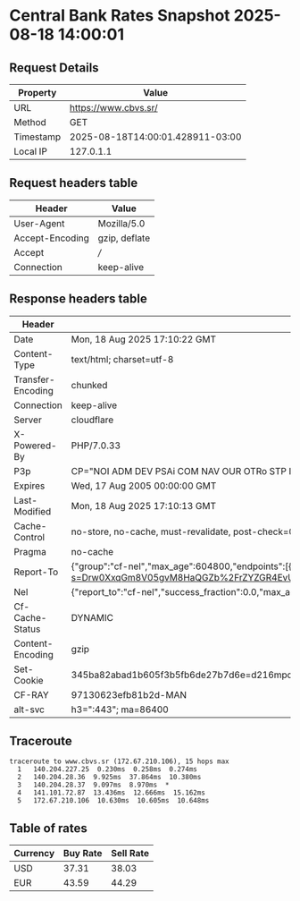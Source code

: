 # Central Bank Rates Snapshot 2025-08-18 14:00:01
## Request Details

| Property | Value |
|----------|-------|
| URL | https://www.cbvs.sr/ |
| Method | GET |
| Timestamp | 2025-08-18T14:00:01.428911-03:00 |
| Local IP | 127.0.1.1 |
    
## Request headers table

| Header | Value |
|--------|-------|
| User-Agent | Mozilla/5.0 |
| Accept-Encoding | gzip, deflate |
| Accept | */* |
| Connection | keep-alive |

    
## Response headers table
| Header | Value |
|--------|-------|
| Date | Mon, 18 Aug 2025 17:10:22 GMT |
| Content-Type | text/html; charset=utf-8 |
| Transfer-Encoding | chunked |
| Connection | keep-alive |
| Server | cloudflare |
| X-Powered-By | PHP/7.0.33 |
| P3p | CP="NOI ADM DEV PSAi COM NAV OUR OTRo STP IND DEM" |
| Expires | Wed, 17 Aug 2005 00:00:00 GMT |
| Last-Modified | Mon, 18 Aug 2025 17:10:13 GMT |
| Cache-Control | no-store, no-cache, must-revalidate, post-check=0, pre-check=0 |
| Pragma | no-cache |
| Report-To | {"group":"cf-nel","max_age":604800,"endpoints":[{"url":"https://a.nel.cloudflare.com/report/v4?s=Drw0XxqGm8V05gvM8HaQGZb%2FrZYZGR4EvUnOHIYomKZtk52Pe5hX2VajPfxT5JieBsmMFaNJ2vrbXxcV1FLTMj0ePDEtGTEjqA%3D%3D"}]} |
| Nel | {"report_to":"cf-nel","success_fraction":0.0,"max_age":604800} |
| Cf-Cache-Status | DYNAMIC |
| Content-Encoding | gzip |
| Set-Cookie | 345ba82abad1b605f3b5fb6de27b7d6e=d216mpdu752dm8qmpcobab0392; HttpOnly; Path=/ |
| CF-RAY | 97130623efb81b2d-MAN |
| alt-svc | h3=":443"; ma=86400 |

## Traceroute 

```
traceroute to www.cbvs.sr (172.67.210.106), 15 hops max
  1   140.204.227.25  0.230ms  0.258ms  0.274ms 
  2   140.204.28.36  9.925ms  37.864ms  10.380ms 
  3   140.204.28.37  9.097ms  8.970ms  * 
  4   141.101.72.87  13.436ms  12.666ms  15.162ms 
  5   172.67.210.106  10.630ms  10.605ms  10.648ms 

```

## Table of rates

| Currency | Buy Rate | Sell Rate |
|----------|----------|-----------|
| USD | 37.31 | 38.03 |
| EUR | 43.59 | 44.29 |
